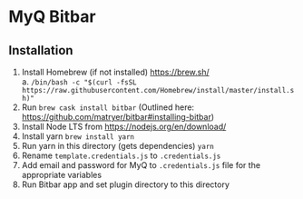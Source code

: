 # MyQ Bitbar

## Installation

1. Install Homebrew (if not installed) https://brew.sh/  
   a. `/bin/bash -c "$(curl -fsSL https://raw.githubusercontent.com/Homebrew/install/master/install.sh)"`
2. Run `brew cask install bitbar` (Outlined here: https://github.com/matryer/bitbar#installing-bitbar)
3. Install Node LTS from https://nodejs.org/en/download/
4. Install yarn `brew install yarn`
5. Run yarn in this directory (gets dependencies) `yarn`
6. Rename `template.credentials.js` to `.credentials.js`
7. Add email and password for MyQ to `.credentials.js` file for the appropriate variables
8. Run Bitbar app and set plugin directory to this directory
